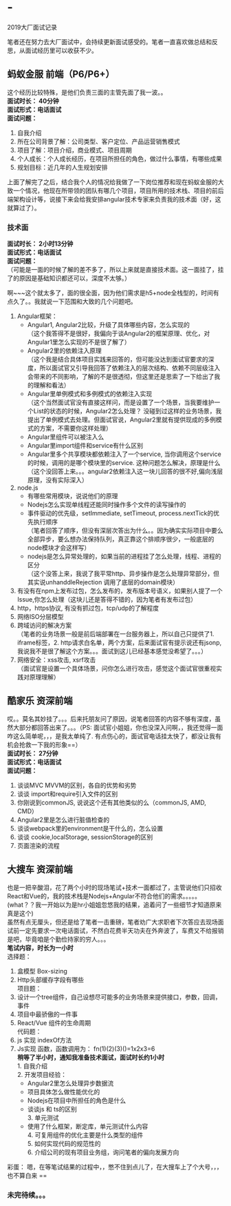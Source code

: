 # -
2019大厂面试记录

笔者还在努力去大厂面试中，会持续更新面试感受的。笔者一直喜欢做总结和反思，从面试经历里可以收获不少。

## 蚂蚁金服 前端（P6/P6+）
这个经历比较特殊，是他们负责三面的主管先面了我一波。。   
**面试时长： 40分钟**  
**面试形式：电话面试**    
**面试问题：**  
1. 自我介绍  
2. 所在公司背景了解：公司类型、客户定位、产品运营销售模式  
3. 项目了解：项目介绍，商业模式、项目周期  
4. 个人成长：个人成长经历，在项目所担任的角色，做过什么事情，有哪些成果  
5. 规划目标：近几年的人生规划安排  

上面了解完了之后，结合我个人的情况给我做了一下岗位推荐和现在蚂蚁金服的大致一个情况，他现在所带领的团队有哪几个项目，项目所用的技术栈、项目的前后端架构设计等，说接下来会给我安排angular技术专家来负责我的技术面（好，这就算过了）。  

### 技术面  
**面试时长： 2小时13分钟**  
**面试形式：电话面试**  
**面试问题：**  
（可能是一面的时候了解的差不多了，所以上来就是直接技术面。这一面挂了，挂了的原因是基础知识都还可以，深度不太够。）  
     
   啊~~~这个就太多了，面的很全面，因为他们需求是h5+node全栈型的，时间有点久了。。我就说一下范围和大致的几个问题吧。
   
   1. Angular框架：    
       - Angular1, Angular2比较，升级了具体哪些内容，怎么实现的  
      （这个我答得不是很好，我偏向于谈Angular2的框架原理、优化，对Angular1里怎么实现的不是很了解了）  
       - Angular2里的依赖注入原理  
      （这个我是结合具体项目实践来回答的，但可能没达到面试官要求的深度，所以面试官又引导我回答了依赖注入的层次结构、依赖不同层级注入会带来的不同影响，了解的不是很透彻，但这里还是思索了一下给出了我的理解和看法）  
      - Angular里单例模式和多例模式的依赖注入实现  
      （这个当然面试官没有直接这样问，而是设置了一个场景，当我要维护一个List的状态的时候，Angular2怎么处理？ 没碰到过这样的业务场景，我提出了单例模式去处理。但面试官说，Angular2里就有提供现成的多例模式的方案，不需要你这样处理）  
      - Angular里组件可以被注入么  
      - Angular里import组件和service有什么区别  
      - Angular里多个共享模块都依赖注入了一个service, 当你调用这个service的时候，调用的是哪个模块里的service. 这种问题怎么解决，原理是什么 
（这个没回答上来。。。angular2依赖注入这一块儿回答的很不好,偏向浅层原理，没有实际深入）  
2. node.js     
    -  有哪些常用模块，说说他们的原理  
    -  Nodejs怎么实现单线程还能同时操作多个文件的读写操作的  
    -  事件驱动的优先级，setImmediate, setTimeout, process.nextTick的优先执行顺序  
    （笔者回答了顺序，但没有深层次答出为什么。。因为确实实际项目中要么全部异步，要么想办法保持队列，真正靠这个排顺序很少，一般底层的node模块才会这样写）  
    -  nodejs是怎么异常处理的，如果当前的进程挂了怎么处理，线程、进程的区分  
    （这个没答上来，我说了我平常http、异步操作是怎么处理异常部分，但其实说unhanddleRejection 调用了底层的domain模块）  
3. 有没有在npm上发布过包，怎么发布的，发布版本号语义，如果别人提了一个Issue,你怎么处理（这块儿还是答得不错的，因为笔者有发布过包）      
4. http，https协议, 有没有抓过包，tcp/udp的了解程度  
5. 网络ISO分层模型  
6. 跨域访问的解决方案  
（笔者的业务场景一般是前后端部署在一台服务器上，所以自己只提供了1. iframe标签，2. http请求白名单，两个方案，后来面试官有提示说还有jsonp,我说我不是很了解这个方案。。。面试到这儿已经基本感觉没希望了。。。）  
7. 网络安全：xss攻击, xsrf攻击  
（面试官是设置一个具体场景，问你怎么进行攻击，感觉这个面试官很重视实践对原理理解）  

## 酷家乐 资深前端  
哎。。莫名其妙挂了。。。后来托朋友问了原因，说笔者回答的内容不够有深度，虽然大部分都回答出来了。。。（PS: 面试官小姐姐，你也没深入问啊，，我还觉得一面咋这么简单呢，，，是我太单纯了. 有点伤心的，面试官电话挂太快了，都没让我有机会抢救一下我的形象==）  
**面试时长： 27分钟**  
**面试形式：电话面试**  
**面试问题：**  
1. 谈谈MVC MVVM的区别，各自的优势和劣势  
2. 谈谈 import和require引入文件的区别  
3. 你刚说到commonJS, 说说这个还有其他类似的么（commonJS, AMD, CMD）  
4. Angular2里是怎么进行脏值检查的  
5. 谈谈webpack里的environment是干什么的，怎么设置  
6. 谈谈 cookie,localStorage, sessionStorage的区别  
7. 页面渲染的流程  


## 大搜车 资深前端  
也是一把辛酸泪，花了两个小时的现场笔试+技术一面都过了，主管说他们只招收React和Vue的，我的技术栈是Nodejs+Angular不符合他们的需求。。。。。(what？？我一开始以为是hr小姐姐忽悠我的结果，追着问了一些细节才知道原来真是这个)  
虽然有点无厘头，但还是给了笔者一击重磅，笔者劝广大求职者下次答应去现场面试前一定先要求一次电话面试，不然白花费半天功夫在外奔波了，车费又不给报销是吧，毕竟咱是个勤俭持家的穷人。。。    
**笔试内容，时长为一小时**    
选择题：  
   1. 盒模型 Box-sizing  
   2. Http头部缓存字段有哪些  
项目题：    
   1. 设计一个tree组件，自己设想尽可能多的业务场景来提供接口，参数，回调，事件  
   2. 项目中最骄傲的一件事  
   3. React/Vue 组件的生命周期  
代码题：  
   1. js 实现 indexOf方法  
   2. Js实现 函数，函数调用为： fn(1)(2)(3)()=1x2x3=6  
**稍等了半小时，通知我准备技术面试，面试时长约1小时**  
     1. 自我介绍  
     2. 开发项目经验：  
       - Angular2里怎么处理异步数据流  
       - 项目具体怎么做性能优化的  
       - Nodejs在项目中所担任的角色是什么  
       - 谈谈js 和 ts的区别  
     3. 单元测试  
       - 使用了什么框架，断定库，单元测试什么内容  
     4. 可复用组件的优化主要是什么类型的组件  
     5. 如何实现代码的规范性的    
     6. 介绍公司的现有项目业务组，询问笔者的偏向发展方向    

彩蛋： 嗯，在等笔试结果的过程中，，憋不住到点儿了，在大搜车上了个大号，，，也不算白来 ==  

### 未完待续。。。  
